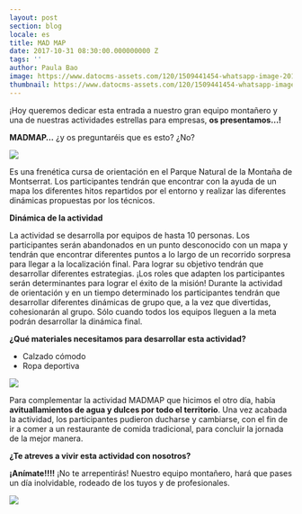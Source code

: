 ```yaml
---
layout: post
section: blog
locale: es
title: MAD MAP
date: 2017-10-31 08:30:00.000000000 Z
tags: ''
author: Paula Bao
image: https://www.datocms-assets.com/120/1509441454-whatsapp-image-2017-10-26-at-14-02-27.jpeg?ch=DPR%2CWidth&auto=format&w=1024&fm=pjpg
thumbnail: https://www.datocms-assets.com/120/1509441454-whatsapp-image-2017-10-26-at-14-02-27.jpeg?ch=DPR%2CWidth&auto=format&w=105&fm=pjpg
---
```


¡Hoy queremos dedicar esta entrada a nuestro gran equipo montañero y una de nuestras actividades estrellas para empresas, **os presentamos…!**
<!--more-->

**MADMAP…**
¿y os preguntaréis que es esto? ¿No?

![](https://www.datocms-assets.com/120/1509442485-whatsapp-image-2017-10-26-at-11-16-06.jpeg?ch=DPR%2CWidth&auto=format)

Es una frenética cursa de orientación en el Parque Natural de la Montaña de Montserrat. Los participantes tendrán que encontrar con la ayuda de un mapa los diferentes hitos repartidos por el entorno y realizar las diferentes dinámicas propuestas por los técnicos.

**Dinámica de la actividad**

La actividad se desarrolla por equipos de hasta 10 personas. Los participantes serán abandonados en un punto desconocido con un mapa y tendrán que encontrar diferentes puntos a lo largo de un recorrido sorpresa para llegar a la localización final. Para lograr su objetivo tendrán que desarrollar diferentes estrategias. 
¡Los roles que adapten los participantes serán determinantes para lograr el éxito de la misión! Durante la actividad de orientación y en un tiempo determinado los participantes tendrán que desarrollar diferentes dinámicas de grupo que, a la vez que divertidas, cohesionarán al grupo. Sólo cuando todos los equipos lleguen a la meta podrán desarrollar la dinámica final.


**¿Qué materiales necesitamos para desarrollar esta actividad?**
-	Calzado cómodo
-	Ropa deportiva

![](https://www.datocms-assets.com/120/1509442563-whatsapp-image-2017-10-26-at-12-27-11.jpeg?ch=DPR%2CWidth&auto=format)

Para complementar la actividad MADMAP que hicimos el otro día, había **avituallamientos de agua y dulces por todo el territorio**. 
Una vez acabada la actividad, los participantes pudieron ducharse y cambiarse, con el fin de ir a comer a un restaurante de comida tradicional, para concluir la jornada de la mejor manera. 

**¿Te atreves a vivir esta actividad con nosotros?**

**¡Anímate!!!!** ¡No te arrepentirás! Nuestro equipo montañero, hará que pases un día inolvidable, rodeado de los tuyos y de profesionales.

![](https://www.datocms-assets.com/120/1509442567-whatsapp-image-2017-10-26-at-14-02-02.jpeg?ch=DPR%2CWidth&auto=format)

